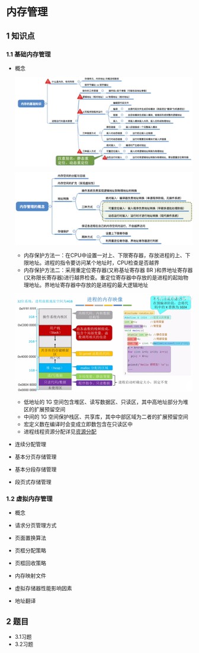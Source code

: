# 内存管理

## 1 知识点

### 1.1 基础内存管理

* 概念

  ![内存基础](../../resource/image/os/chapter2/memory_basis.png "内存基础")

  ![内存管理](../../resource/image/os/chapter2/memory_manage.png "内存管理")

  * 内存保护方法一：在CPU中设置一对上、下限寄存器，存放进程的上、下限地址。进程的指令要访问某个地址时，CPU检查是否越界
  * 内存保护方法二：采用重定位寄存器(又称基址寄存器 $\text{BR}$ )和界地址寄存器(又称限长寄存器)进行越界检查。重定位寄存器中存放的是进程的起始物理地址。界地址寄存器中存放的是进程的最大逻辑地址

  ![进程映像](../../resource/image/os/chapter2/memory_manage_process_image.png "进程映像")

  * 低地址的 $1\text{G}$ 空间包含堆区、读写数据区、只读区，其中高地址部分为堆区的扩展预留空间
  * 中间的 $1\text{G}$ 空间保护栈区、共享库，其中中部区域为二者的扩展预留空间
  * 宏定义数在编译时会变成立即数包含在只读区中
  * 进程线程资源分配详见[资源分配](./chapter1_cpu_manage.md#resource-allocation)

* 连续分配管理

* 基本分页存储管理

* 基本分段存储管理

* 段页式存储管理

### 1.2 虚拟内存管理

* 概念

* 请求分页管理方式

* 页面置换算法

* 页框分配策略

* 页框回收策略

* 内存映射文件

* 虚拟存储器性能影响因素

* 地址翻译

## 2 题目

* 3.1习题
* 3.2习题
